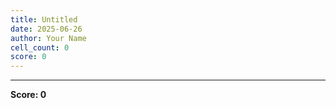 ```yaml
---
title: Untitled
date: 2025-06-26
author: Your Name
cell_count: 0
score: 0
---
```




---
**Score: 0**